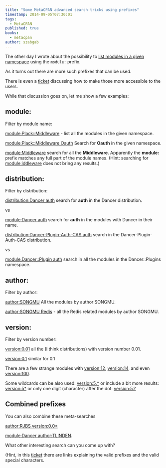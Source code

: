```yaml
---
title: "Some MetaCPAN advanced search tricks using prefixes"
timestamp: 2014-09-05T07:30:01
tags:
  - MetaCPAN
published: true
books:
  - metacpan
author: szabgab
---
```



The other day I wrote about the possibility to
[list modules in a given namespace](/listing-all-the-modules-in-a-namespace)
using the `module:` prefix.

As it turns out there are more such prefixes that can be used.

There is even a [ticket](https://github.com/CPAN-API/metacpan-web/issues/287) discussing how to make those
more accessible to the users.


While that discussion goes on, let me show a few examples:

## module:

Filter by module name:

[module:Plack::Middleware](https://metacpan.org/search?q=module:Plack::Middleware) - list all the modules in the given namespace.

[module:Plack::Middleware Oauth](https://metacpan.org/search?q=module%3APlack%3A%3AMiddleware+Oauth) Search for **Oauth** in the given namespace.

[module:Middleware](https://metacpan.org/search?q=module:Middleware) search for all the **Middleware**. Apparently the **module:** prefix
matches any full part of the module names. (Hint: searching for [module:iddleware](https://metacpan.org/search?q=module%3Aiddleware) does not bring any results.)

## distribution:

Filter by distribution:

[distribution:Dancer auth](https://metacpan.org/search?q=distribution%3ADancer+auth) search for **auth** in the Dancer distribution.

vs

[module:Dancer auth](https://metacpan.org/search?q=module%3ADancer+auth) search for **auth** in the modules with Dancer in their name.


[distribution:Dancer-Plugin-Auth-CAS  auth](https://metacpan.org/search?q=distribution%3ADancer-Plugin-Auth-CAS++auth) search in the Dancer-Plugin-Auth-CAS
distribution.

vs

[module:Dancer::Plugin  auth](https://metacpan.org/search?q=module%3ADancer%3A%3APlugin++auth) search in all the modules in the Dancer::Plugins namespace.

## author:

Filter by author:

[author:SONGMU](https://metacpan.org/search?q=author%3ASONGMU) All the modules by author SONGMU.

[author:SONGMU Redis](https://metacpan.org/search?q=author%3ASONGMU+Redis) - all the Redis related modules by author SONGMU.


## version:

Filter by version number:

[version:0.01](https://metacpan.org/search?q=version%3A0.01) all the (I think distributions) with version number 0.01.

[version:0.1](https://metacpan.org/search?q=version%3A0.1) similar for 0.1

There are a few strange modules with [version:12](https://metacpan.org/search?q=version%3A12),
[version:14](https://metacpan.org/search?q=version%3A14), and even [version:100](https://metacpan.org/search?q=version%3A100).

Some wildcards can be also used:
[version:5.*](https://metacpan.org/search?q=version%3A5.*)
or include a bit more results: [version:5*](https://metacpan.org/search?q=version%3A5*)
or only one digit (character) after the dot: [version:5.?](https://metacpan.org/search?q=version%3A5.?)


## Combined prefixes

You can also combine these meta-searches

[author:RJBS version:0.0*](https://metacpan.org/search?q=author%3ARJBS+version%3A0.0*)

[module:Dancer author:TLINDEN](https://metacpan.org/search?q=module%3ADancer+author%3ATLINDEN).

What other interesting search can you come up with?

(Hint, in this [ticket](https://github.com/CPAN-API/metacpan-web/issues/287) there are links explaining the
valid prefixes and the valid special characters.


